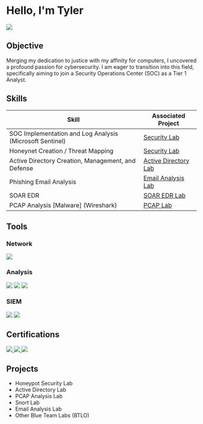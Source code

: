 # Hello, I'm Tyler
<a href="https://www.linkedin.com/in/TyDusseau/"><img src="https://img.shields.io/badge/-LinkedIn-0072b1?&style=for-the-badge&logo=linkedin&logoColor=white" /></a>

## Objective

Merging my dedication to justice with my affinity for computers, I uncovered a profound passion for cybersecurity. I am eager to transition into this field, specifically aiming to join a Security Operations Center (SOC) as a Tier 1 Analyst.

## Skills

| Skill                                         | Associated Project         |
|-----------------------------------------------|----------------------------|
| SOC Implementation and Log Analysis (Microsoft Sentinel)          | <a href="https://github.com/TyDusseau/SecurityLab">Security Lab</a>|
| Honeynet Creation / Threat Mapping | <a href="https://github.com/TyDusseau/SecurityLab">Security Lab</a>|
| Active Directory Creation, Management, and Defense         | <a href="https://github.com/TyDusseau/ADLab">Active Directory Lab</a>|
| Phishing Email Analysis      | <a href="https://github.com/TyDusseau/Email_Analysis">Email Analysis Lab</a> |
| SOAR EDR | <a href="https://github.com/TyDusseau/SOAR_EDR">SOAR EDR Lab</a> |
| PCAP Analysis [Malware] (Wireshark)    | <a href="https://github.com/TyDusseau/PCAP">PCAP Lab</a> |

## Tools

### Network
<div>
  <a href="https://www.wireshark.org/" target="_blank"><img src="https://img.shields.io/badge/-Wireshark-1679A7?&style=for-the-badge&logo=Wireshark&logoColor=white" /></a                                                                                                                         
</div>

### Analysis
<div>
  <a href="https://gchq.github.io/CyberChef/" target="_blank"><img src="https://img.shields.io/badge/-CyberChef-000000?&style=for-the-badge&logo=CyberChef&logoColor=white" /></a>
  <a href="https://notepad-plus-plus.org/" target="_blank"><img src="https://img.shields.io/badge/-Notepad++-4CAF50?&style=for-the-badge&logo=notepad%2B%2B&logoColor=white" /></a>
  <a href="https://mh-nexus.de/en/hxd/" target="_blank"><img src="https://img.shields.io/badge/-HxD-FF0000?&style=for-the-badge&logo=hxd&logoColor=white" /></a>
</div>

### SIEM
<div>
  <a href="https://azure.microsoft.com/en-us/products/microsoft-sentinel" target="_blank"><img src="https://img.shields.io/badge/-Microsoft_Sentinel-0078D4?&style=for-the-badge&logo=Microsoft&logoColor=white" /></a>
  <a href="https://www.splunk.com/" target="_blank"><img src="https://img.shields.io/badge/-Splunk-F76F00?&style=for-the-badge&logo=Splunk&logoColor=white" /></a>
</div>

## Certifications
<div>
  <a href="https://www.comptia.org/certifications/security" target="_blank">
  <img src="https://img.shields.io/badge/-CompTIA_Security%2B-FF0000?&style=for-the-badge&logo=comptia&logoColor=white" />
</a>
  <a href="https://www.qualys.com/training/course/vulnerability-management/" target="_blank">
  <img src="https://img.shields.io/badge/-Qualys_Vulnerability_Management_Detection_and_Response-FFFFFF?&style=for-the-badge&logo=Qualys&logoColor=black" />
</a>
  <a href="https://training.fema.gov/is/courseoverview.aspx?code=IS-100.c" target="_blank"><img src="https://img.shields.io/badge/-FEMA_National_Incident_Management_System-000000?&style=for-the-badge&logoColor=white" /></a>
</div>

## Projects
- Honeypot Security Lab
- Active Directory Lab
- PCAP Analysis Lab
- Snort Lab
- Email Analysis Lab
- Other Blue Team Labs (BTLO)
